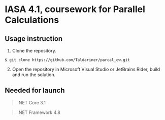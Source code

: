 # IASA 4.1, coursework for Parallel Calculations
## Usage instruction
1. Clone the repository.
```
$ git clone https://github.com/Taldariner/parcal_cw.git
```
2. Open the repository in Microsoft Visual Studio or JetBrains Rider, build and run the solution.
## Needed for launch
> .NET Core 3.1

> .NET Framework 4.8
